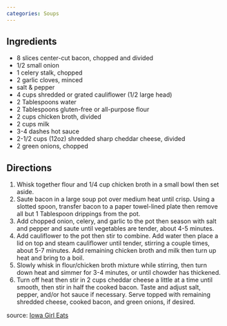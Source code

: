 ```yaml
---
categories: Soups
---
```


## Ingredients

- 8 slices center-cut bacon, chopped and divided
- 1/2 small onion
- 1 celery stalk, chopped
- 2 garlic cloves, minced
- salt & pepper
- 4 cups shredded or grated cauliflower (1/2 large head)
- 2 Tablespoons water
- 2 Tablespoons gluten-free or all-purpose flour
- 2 cups chicken broth, divided
- 2 cups milk
- 3-4 dashes hot sauce
- 2-1/2 cups (12oz) shredded sharp cheddar cheese, divided
- 2 green onions, chopped

## Directions

1. Whisk together flour and 1/4 cup chicken broth in a small bowl then set aside.
2. Saute bacon in a large soup pot over medium heat until crisp. Using a slotted spoon, transfer bacon to a paper towel-lined plate then remove all but 1 Tablespoon drippings from the pot.
3. Add chopped onion, celery, and garlic to the pot then season with salt and pepper and saute until vegetables are tender, about 4-5 minutes.
4. Add cauliflower to the pot then stir to combine. Add water then place a lid on top and steam cauliflower until tender, stirring a couple times, about 5-7 minutes. Add remaining chicken broth and milk then turn up heat and bring to a boil.
5. Slowly whisk in flour/chicken broth mixture while stirring, then turn down heat and simmer for 3-4 minutes, or until chowder has thickened.
6. Turn off heat then stir in 2 cups cheddar cheese a little at a time until smooth, then stir in half the cooked bacon. Taste and adjust salt, pepper, and/or hot sauce if necessary. Serve topped with remaining shredded cheese, cooked bacon, and green onions, if desired.

source: [Iowa Girl Eats](http://iowagirleats.com/2012/09/25/bacon-cheddar-cauliflower-chowder-a-low-carb-alternative-to-baked-potato-soup/)

	



